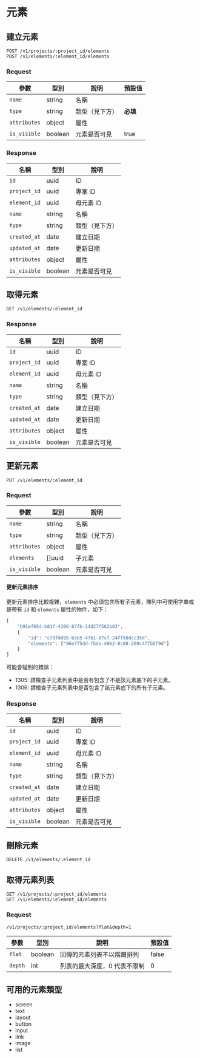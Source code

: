 # 元素

## 建立元素

```
POST /v1/projects/:project_id/elements
POST /v1/elements/:element_id/elements
```

### Request

參數 | 型別 | 說明 | 預設值
--- | --- | --- | ---
`name` | string | 名稱 |
`type` | string | 類型（見下方） | **必填**
`attributes` | object | 屬性
`is_visible` | boolean | 元素是否可見 | true

### Response

名稱 | 型別 | 說明
--- | --- | ---
`id` | uuid | ID
`project_id` | uuid | 專案 ID
`element_id` | uuid | 母元素 ID
`name` | string | 名稱
`type` | string | 類型（見下方）
`created_at` | date | 建立日期
`updated_at` | date | 更新日期
`attributes` | object | 屬性
`is_visible` | boolean | 元素是否可見

## 取得元素

```
GET /v1/elements/:element_id
```

### Response

名稱 | 型別 | 說明
--- | --- | ---
`id` | uuid | ID
`project_id` | uuid | 專案 ID
`element_id` | uuid | 母元素 ID
`name` | string | 名稱
`type` | string | 類型（見下方）
`created_at` | date | 建立日期
`updated_at` | date | 更新日期
`attributes` | object | 屬性
`is_visible` | boolean | 元素是否可見

## 更新元素

```
PUT /v1/elements/:element_id
```

### Request

參數 | 型別 | 說明
--- | --- | ---
`name` | string | 名稱
`type` | string | 類型（見下方）
`attributes` | object | 屬性
`elements` | []uuid | 子元素
`is_visible` | boolean | 元素是否可見

#### 更新元素排序

更新元素排序比較複雜，`elements` 中必須包含所有子元素，陣列中可使用字串或是帶有 `id` 和 `elements` 屬性的物件，如下：

``` js
[
    "b91ef654-b81f-4306-87fb-24d27f562b03",
    {
        "id": "c7dfdd95-b3e5-47b1-87cf-24ff50dcc35d",
        "elements": ["96e7f5dd-fbda-4062-8c88-209c4ffb5f9d"]
    }
]
```

可能會碰到的錯誤：

- 1305: 請檢查子元素列表中是否有包含了不是該元素底下的子元素。
- 1306: 請檢查子元素列表中是否包含了該元素底下的所有子元素。

### Response

名稱 | 型別 | 說明
--- | --- | ---
`id` | uuid | ID
`project_id` | uuid | 專案 ID
`element_id` | uuid | 母元素 ID
`name` | string | 名稱
`type` | string | 類型（見下方）
`created_at` | date | 建立日期
`updated_at` | date | 更新日期
`attributes` | object | 屬性
`is_visible` | boolean | 元素是否可見

## 刪除元素

```
DELETE /v1/elements/:element_id
```

## 取得元素列表

```
GET /v1/projects/:project_id/elements
GET /v1/elements/:element_id/elements
```

### Request

```
/v1/projects/:project_id/elements?flat&depth=1
```

參數 | 型別 | 說明 | 預設值
--- | --- | --- | ---
`flat` | boolean | 回傳的元素列表不以階層排列 | false
`depth` | int | 列表的最大深度，0 代表不限制 | 0

## 可用的元素類型

- screen
- text
- layout
- button
- input
- link
- image
- list